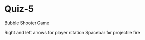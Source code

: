 # Quiz-5
Bubble Shooter Game

Right and left arrows for player rotation
Spacebar for projectile fire 
